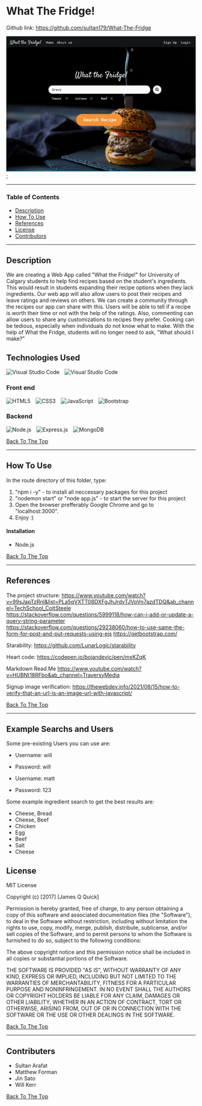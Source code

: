 # What The Fridge!

Github link: https://github.com/sultan179/What-The-Fridge

![Project Image](./public/img/image.png);

--- 

### Table of Contents

- [Description](#description)
- [How To Use](#how-to-use)
- [References](#references)
- [License](#license)
- [Contributors](#contributors-info)

---

## Description

We are creating a Web App called "What the Fridge!" for University of Calgary students to help find recipes based on the student's ingredients. This would result in students expanding their recipe options when they lack ingredients. Our web app will also allow users to post their recipes and leave ratings and reviews on others. We can create a community through the recipes our app can share with this. Users will be able to tell if a recipe is worth their time or not with the help of the ratings. Also, commenting can allow users to share any customizations to recipes they prefer. Cooking can be tedious, especially when individuals do not know what to make. With the help of What the Fridge, students will no longer need to ask, "What should I make?"

## Technologies Used

 <img  alt="Visual Studio Code" width="50px" src="https://cdn.jsdelivr.net/gh/devicons/devicon/icons/vscode/vscode-original.svg" style="padding-right:10px;" />
 <img  alt="Visual Studio Code" width="50px" src="https://cdn.jsdelivr.net/gh/devicons/devicon/icons/github/github-original.svg" style="padding-right:10px;"/>

### Front end

<img  alt="HTML5" width="50px" src="https://cdn.jsdelivr.net/gh/devicons/devicon/icons/html5/html5-original.svg" style="padding-right:10px" />
<img  alt="CSS3" width="50px" src="https://cdn.jsdelivr.net/gh/devicons/devicon/icons/css3/css3-original.svg" style="padding-right:10px;" />
<img  alt="JavaScript" width="50px" src="https://cdn.jsdelivr.net/gh/devicons/devicon/icons/javascript/javascript-original.svg" style="padding-right:10px;" />
<img  alt="Bootstrap" width="50px" src="https://cdn.jsdelivr.net/gh/devicons/devicon/icons/bootstrap/bootstrap-original.svg" style="padding-right:10px;" />

### Backend

<img  alt="Node.js" width="50px" src="https://cdn.jsdelivr.net/gh/devicons/devicon/icons/nodejs/nodejs-original.svg" style="padding-right:10px;"/>
<img  alt="Express.js" width="50px" src="https://cdn.jsdelivr.net/gh/devicons/devicon/icons/express/express-original-wordmark.svg" style="padding-right:10px;"/>
<img  alt="MongoDB" width="50px" src="https://cdn.jsdelivr.net/gh/devicons/devicon/icons/mongodb/mongodb-original-wordmark.svg" style="padding-right:10px;"/>

[Back To The Top](#read-me-template)

---

## How To Use

In the route directory of this folder, type:

1. "npm i -y" - to install all neccessary packages for this project
2. "nodemon start" or "node app.js" - to start the server for this project
3. Open the browser prefferably Google Chrome and go to "localhost:3000".
4. Enjoy :)

#### Installation

- Node.js

[Back To The Top](#read-me-template)

---

## References

The project structure: 
https://www.youtube.com/watch?v=99sJapTzRnI&list=PLa5qVXTT08DXFgJhJrdvTJVoVn7azdTDQ&ab_channel=TechSchool_ColtSteele
https://stackoverflow.com/questions/5999118/how-can-i-add-or-update-a-query-string-parameter
https://stackoverflow.com/questions/29238060/how-to-use-same-the-form-for-post-and-put-requests-using-ejs
https://getbootstrap.com/

Starability:
https://github.com/LunarLogic/starability

Heart code:
https://codepen.io/bojandevic/pen/mxKZqK 

Markdown Read.Me
https://www.youtube.com/watch?v=HUBNt18RFbo&ab_channel=TraversyMedia

Signup image verification:
https://thewebdev.info/2021/08/15/how-to-verify-that-an-url-is-an-image-url-with-javascript/

[Back To The Top](#read-me-template)

---

## Example Searchs and Users

Some pre-existing Users you can use are:

- Username: will
- Password: will

- Username: matt
- Password: 123

Some example ingredient search to get the best results are:

- Cheese, Bread
- Cheese, Beef
- Chicken
- Egg
- Beef
- Salt
- Cheese

## License

MIT License

Copyright (c) [2017] [James Q Quick]

Permission is hereby granted, free of charge, to any person obtaining a copy
of this software and associated documentation files (the "Software"), to deal
in the Software without restriction, including without limitation the rights
to use, copy, modify, merge, publish, distribute, sublicense, and/or sell
copies of the Software, and to permit persons to whom the Software is
furnished to do so, subject to the following conditions:

The above copyright notice and this permission notice shall be included in all
copies or substantial portions of the Software.

THE SOFTWARE IS PROVIDED "AS IS", WITHOUT WARRANTY OF ANY KIND, EXPRESS OR
IMPLIED, INCLUDING BUT NOT LIMITED TO THE WARRANTIES OF MERCHANTABILITY,
FITNESS FOR A PARTICULAR PURPOSE AND NONINFRINGEMENT. IN NO EVENT SHALL THE
AUTHORS OR COPYRIGHT HOLDERS BE LIABLE FOR ANY CLAIM, DAMAGES OR OTHER
LIABILITY, WHETHER IN AN ACTION OF CONTRACT, TORT OR OTHERWISE, ARISING FROM,
OUT OF OR IN CONNECTION WITH THE SOFTWARE OR THE USE OR OTHER DEALINGS IN THE
SOFTWARE.

[Back To The Top](#read-me-template)

---

## Contributers

- Sultan Arafat
- Matthew Forman
- Jin Sato
- Will Kerr

[Back To The Top](#read-me-template)
